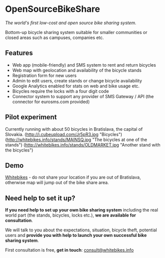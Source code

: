 OpenSourceBikeShare
============
*The world's first low-cost and open source bike sharing system.*

Bottom-up bicycle sharing system suitable for smaller communities or closed areas such as campuses, companies etc.

Features
----------
* Web app (mobile-friendly) and SMS system to rent and return bicycles
* Web map with geolocation and availability of the bicycle stands
* Registration form for new users
* Admin to edit users, create stands or change bicycle availability
* Google Analytics enabled for stats on web and bike usage etc.
* Bicycles require the locks with a four digit code
* Connector system to support any provider of SMS Gateway / API (the connector for eurosms.com provided)

Pilot experiment
---------
Currently running with about 50 bicycles in Bratislava, the capital of Slovakia.
(http://i.cubeupload.com/Jr5pR3.jpg "Bicycles")
(http://whitebikes.info/stands/MAINSQ.jpg "The bicycles at one of the stands")
(http://whitebikes.info/stands/OLDMARKET.jpg "Another stand with the bicycles")

Demo
---------
[Whitebikes](http://whitebikes.info) - do not share your location if you are out of Bratislava, otherwise map will jump out of the bike share area.

Need help to set it up?
---------
**If you need help to set up your own bike sharing system** including the real world part (the stands, bicycles, locks etc.), **we are available for consultation**.

We will talk to you about the expectations, situation, bicycle theft, potential users and **provide you with help to launch your own successful bike sharing system**.

First consultation is free, **get in touch**: [consult@whitebikes.info](mailto:consult@whitebikes.info)